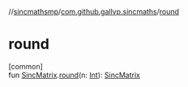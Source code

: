 //[sincmathsmp](../../index.md)/[com.github.gallvp.sincmaths](index.md)/[round](round.md)

# round

[common]\
fun [SincMatrix](-sinc-matrix/index.md).[round](round.md)(n: [Int](https://kotlinlang.org/api/latest/jvm/stdlib/kotlin/-int/index.html)): [SincMatrix](-sinc-matrix/index.md)
